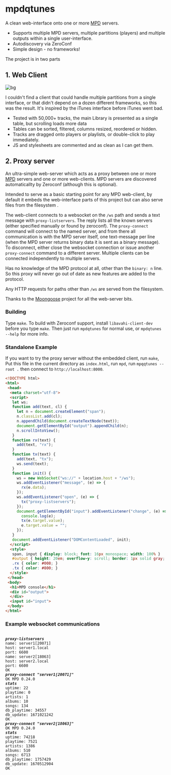 # mpdqtunes

A clean web-interface onto one or more [MPD](https://musicpd.org) servers.

* Supports multiple MPD servers, multiple partitions (players) and multiple outputs within a single user-interface.
* Autodiscovery via ZeroConf
* Simple design - no frameworks!

The project is in two parts


## 1. Web Client

![bg](https://user-images.githubusercontent.com/989243/217526602-7e46e060-8022-4443-823b-0db887212ba2.jpg)

I couldn't find a client that could handle multiple partitions from a single interface, or that didn't depend on a dozen different frameworks, so this was the result. It's inspired by the iTunes interface before iTunes went bad.

* Tested with 50,000+ tracks, the main Library is presented as a single table, but scrolling loads more data
* Tables can be sorted, filtered, columns resized, reordered or hidden.
* Tracks are dragged onto players or playlists, or double-click to play immediately.
* JS and stylesheets are commented and as clean as I can get them.

## 2. Proxy server

An ultra-simple web-server which acts as a proxy between one or more [MPD](https://musicpd.org) servers and one or more web-clients. MPD servers are discovered automaticallty by Zeroconf (although this is optional).

Intended to serve as a basic starting point for any MPD web-client, by default it embeds the web-interface parts of this project but can also serve files from the filesystem .

The web-client connects to a websocket on the `/ws` path and sends a text message with `proxy-listservers`. The reply lists all the known servers
(either specified manually or found by zeroconf). The `proxy-connect` command will connect to the named server, and from there all communication
is with the MPD server itself, one text-message per line (when the MPD server returns binary data it is sent as a binary message). To disconnect, either
close the websocket connection or issue another `proxy-connect` command to a different server.
Multiple clients can be connected independently to multiple servers.

Has no knowledge of the MPD protocol at all, other than the `binary: n` line. So this proxy will never go out of date as new features are added to the protocol.

Any HTTP requests for paths other than `/ws` are served from the filesystem.

Thanks to the [Moongoose](https://mongoose.ws) project for all the web-server bits.

### Building
Type `make`. To build with Zeroconf support, install `libavahi-client-dev` before you type `make`. Then just run `mpdqtunes` for normal use, or `mpdqtunes --help` for more info.

### Standalone Example

If you want to try the proxy server without the embedded client, run `make`, Put this file in the current directory as `index.html`, run `mpd`, run `mpqqtunes --root .` then connect to `http://localhost:8000`.

```html
<!DOCTYPE html>
<html>
 <head>
  <meta charset="utf-8">
  <script>
   let ws;
   function add(text, cl) {
     let n = document.createElement("span");
     n.classList.add(cl);
     n.appendChild(document.createTextNode(text));
     document.getElementById("output").appendChild(n);
     n.scrollIntoView();
   }
   function rx(text) {
     add(text, "rx");
   }
   function tx(text) {
     add(text, "tx");
     ws.send(text);
   }
   function init() {
     ws = new WebSocket("ws://" + location.host + "/ws");
     ws.addEventListener("message", (e) => {
       rx(e.data);
     });
     ws.addEventListener("open", (e) => {
       tx("proxy-listservers");
     });
     document.getElementById("input").addEventListener("change", (e) => { 
       console.log(e);
       tx(e.target.value);
       e.target.value = "";
     });
   }
   document.addEventListener("DOMContentLoaded", init);
  </script>
  <style>
   span, input { display: block; font: 16px monospace; width: 100% }
   #output { height: 20em; overflow-y: scroll; border: 1px solid gray; padding: 6px }
   .rx { color: #008; }
   .tx { color: #800; }
  </style>
 </head>
 <body>
  <h1>MPD console</h1>
  <div id="output">
  </div>
  <input id="input">
 </body>
</html>
```

### Example websocket communications
<pre><code>
<b><i>proxy-listservers</i></b>
name: server1[20071]
host: server1.local
port: 6600
name: server2[18063]
host: server2.local
port: 6600
OK
<b><i>proxy-connect "server1[20071]"</i></b>
OK MPD 0.24.0
<b><i>stats</i></b>
uptime: 22
playtime: 0
artists: 1
albums: 10
songs: 134
db_playtime: 34557
db_update: 1671021242
OK
<b><i>proxy-connect "server2[18063]"</i></b>
OK MPD 0.24.0
<b><i>stats</i></b>
uptime: 74218
playtime: 7521
artists: 1386
albums: 510
songs: 6713
db_playtime: 1757429
db_update: 1670512904
OK
</code></pre>

